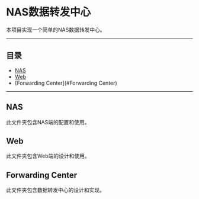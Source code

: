 # NAS数据转发中心
本项目实现一个简单的NAS数据转发中心。

***

## 目录

* [NAS](#NAS)
* [Web](#Web)
* [Forwarding Center](#Forwarding Center)

***

## NAS
此文件夹包含NAS端的配置和使用。

## Web
此文件夹包含Web端的设计和使用。

## Forwarding Center
此文件夹包含数据转发中心的设计和实现。